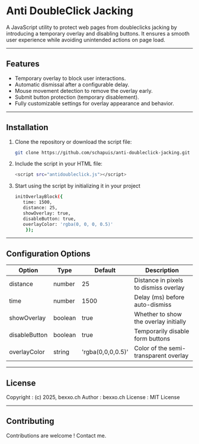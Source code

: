 
# Anti DoubleClick Jacking

A JavaScript utility to protect web pages from doubleclicks jacking by introducing a temporary overlay and disabling buttons. It ensures a smooth user experience while avoiding unintended actions on page load.

---

## Features

- Temporary overlay to block user interactions.
- Automatic dismissal after a configurable delay.
- Mouse movement detection to remove the overlay early.
- Submit button protection (temporary disablement).
- Fully customizable settings for overlay appearance and behavior.

---

## Installation

1. Clone the repository or download the script file:
   ```bash
   git clone https://github.com/schapuis/anti-doubleclick-jacking.git

2. Include the script in your HTML file:
   ```bash
   <script src="antidoubleclick.js"></script>

3. Start using the script by initializing it in your project
   ```bash
   initOverlayBlock({
      time: 1500,
      distance: 25,
      showOverlay: true, 
      disableButton: true,
      overlayColor: 'rgba(0, 0, 0, 0.5)'
       });

---

## Configuration Options

| Option | Type | Default | Description |
|--|--|--|--|
| distance | number | 25 | Distance in pixels to dismiss overlay |
| time | number | 1500 |Delay (ms) before auto-dismiss |
| showOverlay| boolean| true| Whether to show the overlay initially
| disableButton| boolean| true| Temporarily disable form buttons
| overlayColor| string| 'rgba(0,0,0,0.5)'| Color of the semi-transparent overlay

---

## License
Copyright : (c) 2025, bexxo.ch Author : bexxo.ch License : MIT License

---

## Contributing
Contributions are welcome ! Contact me.
